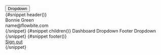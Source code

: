 <script>
	import { Button, Dropdown, DropdownDivider, DropdownItem, uiHelpers } from 'svelte-5-ui-lib';
	import { ChevronDownOutline } from 'flowbite-svelte-icons'

	let dropdown = uiHelpers();

	let isOpen = $state(false);
	let toggle = dropdown.toggle;
	let close = dropdown.close;

	$effect(() => {
		// this can be done adding nav.navStatus directly to DOM element
		// without using effect
		isOpen = dropdown.isOpen;
	});
	//$inspect('dropdown: ', isOpen);
</script>

<div class="mx-auto w-48">
	<Button onclick={toggle}
		>Dropdown
		<ChevronDownOutline class="ms-2 h-3 w-3 text-white dark:text-white" />
	</Button>
	<div class="relative">
		<Dropdown {isOpen} divclass="absolute -left-[27px]">
			{#snippet header()}
				<div>Bonnie Green</div>
				<div class="truncate font-medium">name@flowbite.com</div>
			{/snippet}
			{#snippet children()}
				<DropdownItem href="/">Dashboard</DropdownItem>
				<DropdownItem href="/components/dropdown">Dropdown</DropdownItem>
				<DropdownItem href="/components/footer">Footer</DropdownItem>
				<DropdownDivider />
				<DropdownItem href="/dropdown">Dropdown</DropdownItem>
			{/snippet}
			{#snippet footer()}
				<div class="py-2">
					<a
						href="/"
						class="block px-4 py-2 text-sm text-gray-700 hover:bg-gray-100 dark:text-gray-200 dark:hover:bg-gray-600 dark:hover:text-white"
						>Sign out</a
					>
				</div>
			{/snippet}
		</Dropdown>
	</div>
</div>